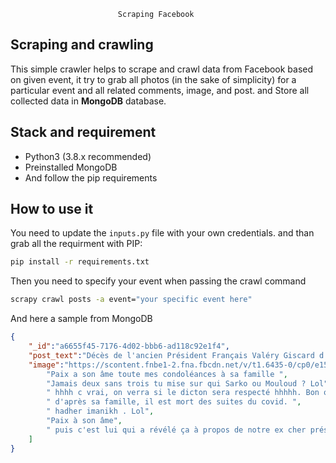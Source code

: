 ```
						Scraping Facebook
```
## Scraping and crawling
This simple crawler helps to scrape and crawl data from Facebook based on given event,
it try to grab all photos (in the sake of simplicity) for a particular event and all related comments,
image, and post. and Store all collected data in **MongoDB** database.

## Stack and requirement
* Python3 (3.8.x recommended) 
* Preinstalled MongoDB
* And follow the pip requirements

## How to use it
You need to update the `inputs.py` file with your own credentials.
and than grab all the requirment with PIP:

```bash
pip install -r requirements.txt
```
Then you need to specify your event when passing the crawl command

```bash
scrapy crawl posts -a event="your specific event here"
```
And here a sample from MongoDB

```json
{
	"_id":"a6655f45-7176-4d02-bbb6-ad118c92e1f4",
	"post_text":"Décès de l'ancien Président Français Valéry Giscard d'Estaing, le deuxième ex-Président Français qui disparaît au cours du mandat d'Emmanuel Macron après Jacques Chirac en fin  2019.",
	"image":"https://scontent.fnbe1-2.fna.fbcdn.net/v/t1.6435-0/cp0/e15/q65/s320x320/129555757_3613863322011039_7848826003306537405_n.jpg?_nc_cat=105&ccb=1-3&_nc_sid=110474&efg=eyJpIjoiYiJ9&_nc_ohc=twVrgdhoGK0AX868_Cq&_nc_ht=scontent.fnbe1-2.fna&tp=9&oh=a894d6f9a46cded47cddda34748d8fdf&oe=60DB5E4E","comments":[
		"Paix a son âme toute mes condoléances à sa famille ",
		"Jamais deux sans trois tu mise sur qui Sarko ou Mouloud ? Lol",
		" hhhh c vrai, on verra si le dicton sera respecté hhhhh. Bon on souhaite longue vie à tous les autres encore en vie, mais il doivent faire attention, d'après quelques infos il'm est mort du covid . Alors il fait qu'ils fassent attention, surtout Hollande il est a retrouvé son surpoids hhh",
		" d'après sa famille, il est mort des suites du covid. ",
		" hadher imanikh . Lol",
		"Paix à son âme",
		" puis c'est lui qui a révélé ça à propos de notre ex cher président hhhh"
	]
}
```